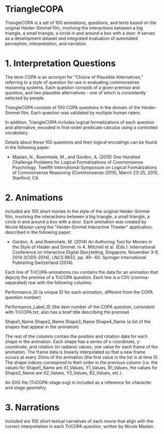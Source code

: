 TriangleCOPA
============
TriangleCOPA is a set of 100 animations, questions, and texts based on the original Heider-Simmel film, involving the interactions between a big triangle, a small triangle, a circle in and around a box with a door. It serves as a development dataset and integrated evaluation of automated perception, interpretation, and narration. 

# 1. Interpretation Questions

The term COPA is an acronym for "Choice of Plausible Alternatives," referring to a style of question for use in evaluating commonsense reasoning systems. Each question consists of a given premise and question, and two plausible alternatives - one of which is consistently selected by people. 

TriangleCOPA consists of 100 COPA questions in the domain of the Heider-Simmel film. Each question was validated by multiple human raters.

In addition, TriangleCOPA includes logical formalizations of each question and alternative, encoded in first-order predicate calculus using a controlled vocabulary. 

Details about these 100 questions and their logical encodings can be found in the following paper:

* Maslan, N., Roemmele, M., and Gordon, A. (2015) One Hundred Challenge Problems for Logical Formalizations of Commonsense Psychology. Twelfth International Symposium on Logical Formalizations of Commonsense Reasoning (Commonsense-2015), March 23-25, 2015, Stanford, CA.

# 2. Animations

Included are 100 short movies in the style of the original Heider-Simmel film, involving the interactions between a big triangle, a small triangle, a circle in and around a box with a door. Each animation was created by Nicole Maslan using the "Heider-Simmel Interactive Theater" application, described in the following paper:

* Gordon, A. and Roemmele, M. (2014) An Authoring Tool for Movies in the Style of Heider and Simmel. In A. Mitchell et al. (Eds.): International Conference on Interactive Digital Storytelling, Singapore, November 3-6, 2014 (ICIDS-2014), LNCS 8832, pp. 49--60. Springer International Publishing Switzerland (2014).
 
Each line of TriCOPA-animations.csv contains the data for an animation that depicts the premise of a TriCOPA question. Each line is a CSV (comma-separated) row with the following columns:

Performance_ID (a unique ID for each animation, different from the COPA question number)

Performance_Label_ID (the item number of the COPA question, consistent with TriCOPA.txt; also has a brief title describing the premise)

Shape1_Name Shape2_Name Shape3_Name Shape4_Name	(a list of the shapes that appear in the animation)

The rest of the columns contain the position and rotation data for each shape in the animation. Each shape has a series of x-coordinate, y-coordinate, and rotation (in radians) values, one value for each frame of the animation. The frame data is linearly interpolated so that a new frame occurs at every 20ms of the animation (the first value in the list is at time 0). The shape indices correspond to their order in the previous column (i.e. the values for Shape1_Name are X1_Values, Y1_Values, R1_Values, the values for Shape2_Name are X2_Values, Y2_Values, R2_Values, etc.).

An SVG file (TriCOPA-stage.svg) is included as a reference for character and stage geometry.

# 3. Narrations

Included are 100 short textual narratives of each movie that align with the correct interpretation in each TriCOPA question, written by Nicole Maslan.
